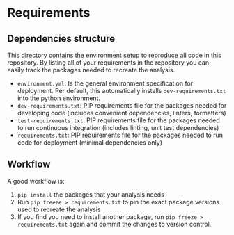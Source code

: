 # Requirements

## Dependencies structure
This directory contains the environment setup to reproduce all code in this repository. By listing all of your requirements 
in the repository you can easily track the packages needed to recreate the analysis. 

- `environment.yml`: Is the general environment specification for deployment. Per default, this automatically installs `dev-requirements.txt` into the python environment.
- `dev-requirements.txt`: PIP requirements file for the packages needed for developing code (includes convenient dependencies, linters, formatters)  
- `test-requirements.txt`: PIP requirements file for the packages needed to run continuous integration (includes linting, unit test dependencies)  
- `requirements.txt`: PIP requirements file for the packages needed to run code for deployment (minimal dependencies only)  

## Workflow
A good workflow is: 
1. `pip install` the packages that your analysis needs
2. Run `pip freeze > requirements.txt` to pin the exact package versions used to recreate the analysis
3. If you find you need to install another package, run `pip freeze > requirements.txt` 
   again and commit the changes to version control.